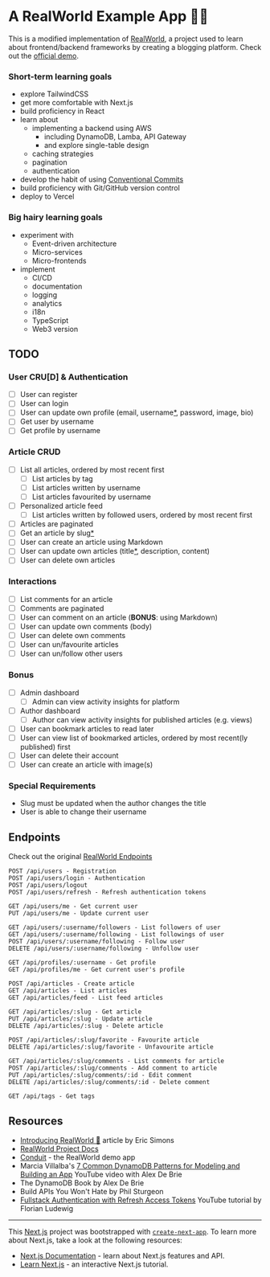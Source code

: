# A RealWorld Example App :woman_technologist:

This is a modified implementation of [RealWorld](https://realworld-docs.netlify.app/docs/intro), a project used to learn about frontend/backend frameworks by creating a blogging platform. Check out the [official demo](https://demo.realworld.io/#/).

### Short-term learning goals

- explore TailwindCSS
- get more comfortable with Next.js
- build proficiency in React
- learn about
  - implementing a backend using AWS
    - including DynamoDB, Lamba, API Gateway
    - and explore single-table design
  - caching strategies
  - pagination
  - authentication
- develop the habit of using [Conventional Commits](https://www.conventionalcommits.org/en/v1.0.0/)
- build proficiency with Git/GitHub version control
- deploy to Vercel

### Big hairy learning goals

- experiment with
  - Event-driven architecture
  - Micro-services
  - Micro-frontends
- implement
  - CI/CD
  - documentation
  - logging
  - analytics
  - i18n
  - TypeScript
  - Web3 version

## TODO

### User CRU[D] & Authentication

- [ ] User can register
- [ ] User can login
- [ ] User can update own profile (email, username[\*](#special-requirements), password, image, bio)
- [ ] Get user by username
- [ ] Get profile by username

### Article CRUD

- [ ] List all articles, ordered by most recent first
  - [ ] List articles by tag
  - [ ] List articles written by username
  - [ ] List articles favourited by username
- [ ] Personalized article feed
  - [ ] List articles written by followed users, ordered by most recent first
- [ ] Articles are paginated
- [ ] Get an article by slug[\*](#special-requirements)
- [ ] User can create an article using Markdown
- [ ] User can update own articles (title[\*](#special-requirements), description, content)
- [ ] User can delete own articles

### Interactions

- [ ] List comments for an article
- [ ] Comments are paginated
- [ ] User can comment on an article (**BONUS**: using Markdown)
- [ ] User can update own comments (body)
- [ ] User can delete own comments
- [ ] User can un/favourite articles
- [ ] User can un/follow other users

### Bonus

- [ ] Admin dashboard
  - [ ] Admin can view activity insights for platform
- [ ] Author dashboard
  - [ ] Author can view activity insights for published articles (e.g. views)
- [ ] User can bookmark articles to read later
- [ ] User can view list of bookmarked articles, ordered by most recent(ly published) first
- [ ] User can delete their account
- [ ] User can create an article with image(s)

### Special Requirements

- Slug must be updated when the author changes the title
- User is able to change their username

## Endpoints

Check out the original [RealWorld Endpoints](https://realworld-docs.netlify.app/docs/specs/backend-specs/endpoints)

```
POST /api/users - Registration
POST /api/users/login - Authentication
POST /api/users/logout
POST /api/users/refresh - Refresh authentication tokens

GET /api/users/me - Get current user
PUT /api/users/me - Update current user

GET /api/users/:username/followers - List followers of user
GET /api/users/:username/following - List followings of user
POST /api/users/:username/following - Follow user
DELETE /api/users/:username/following - Unfollow user

GET /api/profiles/:username - Get profile
GET /api/profiles/me - Get current user's profile

POST /api/articles - Create article
GET /api/articles - List articles
GET /api/articles/feed - List feed articles

GET /api/articles/:slug - Get article
PUT /api/articles/:slug - Update article
DELETE /api/articles/:slug - Delete article

POST /api/articles/:slug/favorite - Favourite article
DELETE /api/articles/:slug/favorite - Unfavourite article

GET /api/articles/:slug/comments - List comments for article
POST /api/articles/:slug/comments - Add comment to article
PUT /api/articles/:slug/comments/:id - Edit comment
DELETE /api/articles/:slug/comments/:id - Delete comment

GET /api/tags - Get tags
```

## Resources

- [Introducing RealWorld 🙌](https://medium.com/@ericsimons/introducing-realworld-6016654d36b5) article by Eric Simons
- [RealWorld Project Docs](https://realworld-docs.netlify.app/docs/intro)
- [Conduit](https://demo.realworld.io/#/) - the RealWorld demo app
- Marcia Villalba's [7 Common DynamoDB Patterns for Modeling and Building an App](https://www.youtube.com/watch?v=Q6-qWdsa8a4) YouTube video with Alex De Brie
- The DynamoDB Book by Alex De Brie
- Build APIs You Won't Hate by Phil Sturgeon
- [Fullstack Authentication with Refresh Access Tokens](https://www.youtube.com/watch?v=xMsJPnjiRAc) YouTube tutorial by Florian Ludewig

---

This [Next.js](https://nextjs.org/) project was bootstrapped with [`create-next-app`](https://github.com/vercel/next.js/tree/canary/packages/create-next-app). To learn more about Next.js, take a look at the following resources:

- [Next.js Documentation](https://nextjs.org/docs) - learn about Next.js features and API.
- [Learn Next.js](https://nextjs.org/learn) - an interactive Next.js tutorial.
